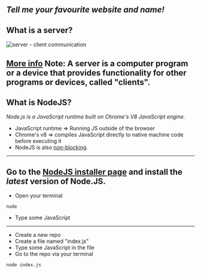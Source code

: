 _Tell me your favourite website and name!_
---
## What is a server?
![server - client communication](http://computernetworkingsimplified.in/wp-content/uploads/clientserver.jpg)

[More info](https://www.lifewire.com/servers-in-computer-networking-817380)
Note:
A server is a computer program or a device that provides functionality for other programs or devices, called "clients".
---
## What is NodeJS?
_Node.js is a JavaScript runtime built on Chrome's V8 JavaScript engine._

- JavaScript runtime => Running JS outside of the browser
- Chrome's v8 => compiles JavaScript directly to native machine code before executing it
- NodeJS is also [non-blocking](https://nodejs.org/en/docs/guides/blocking-vs-non-blocking/).
---
Go to the [NodeJS installer page](https://nodejs.org/en/download/current/) and install the *latest* version of Node.JS.
---
- Open your terminal
```
node
```
- Type some JavaScript
---
- Create a new repo
- Create a file named "index.js"
- Type some JavaScript in the file
- Go to the repo via your terminal 
```
node index.js
```
